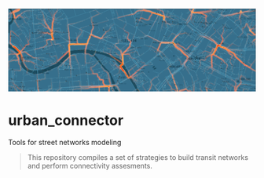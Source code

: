 
<p align="center">
  <img src="https://github.com/CEEU-lab/urban_connector/blob/main/urban_connector/img/fire_streets.png" >
</p>

# urban_connector
Tools for street networks modeling 
> This repository compiles a set of strategies to build transit networks and perform connectivity assesments.  
